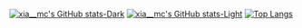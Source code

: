 [![xia__mc's GitHub stats-Dark](https://github-readme-stats.vercel.app/api?username=xia-mc\&show_icons=true\&theme=dark#gh-dark-mode-only)](https://github.com/anuraghazra/github-readme-stats#responsive-card-theme#gh-dark-mode-only)
[![xia__mc's GitHub stats-Light](https://github-readme-stats.vercel.app/api?username=xia-mc\&show_icons=true\&theme=default#gh-light-mode-only)](https://github.com/anuraghazra/github-readme-stats#responsive-card-theme#gh-light-mode-only)
[![Top Langs](https://github-readme-stats.vercel.app/api/top-langs/?username=xia-mc)](https://github.com/anuraghazra/github-readme-stats)
